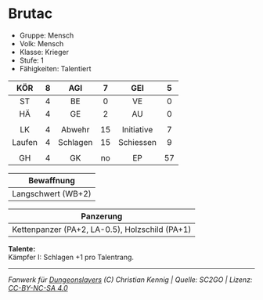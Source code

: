 # Brutac  
- Gruppe: Mensch  
- Volk: Mensch  
- Klasse: Krieger  
- Stufe: 1  
- Fähigkeiten: Talentiert  


| KÖR | 8 | AGI | 7 | GEI | 5 |
| :-: | :-: | :-: | :-: | :-: | :-: |
| ST | 4 | BE | 0 | VE | 0 |
| HÄ | 4 | GE | 2 | AU | 0 |
|  |
| LK | 4 | Abwehr | 15 | Initiative | 7 |
| Laufen | 4 | Schlagen | 15 | Schiessen | 9 |
|  |
| GH | 4 | GK | no | EP | 57 |

| Bewaffnung |
| --- |
| Langschwert (WB+2) |


| Panzerung |
| --- |
| Kettenpanzer (PA+2, LA-0.5), Holzschild (PA+1) |


**Talente:**  
Kämpfer I: Schlagen +1 pro Talentrang.





___
*Fanwerk für [Dungeonslayers](https://www.dungeonslayers.net/) (C) Christian Kennig | Quelle: SC2GO | Lizenz: [CC-BY-NC-SA 4.0](https://creativecommons.org/licenses/by-nc-sa/4.0/deed.de)*